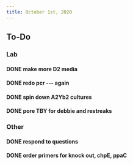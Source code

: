 ```yaml
---
title: October 1st, 2020
---
```


## **To-Do**
### **Lab**
#### DONE make more D2 media

#### DONE redo pcr --- again

#### DONE spin down A2Yb2 cultures

#### DONE pore TBY for debbie and restreaks

### **Other**
#### DONE respond to questions

#### DONE order primers for knock out, chpE, ppaC

## 
